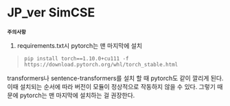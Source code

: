 # JP_ver SimCSE
**`주의사항`**

 1. requirements.txt시 pytorch는 맨 마지막에 설치

>     pip install torch==1.10.0+cu111 -f https://download.pytorch.org/whl/torch_stable.html

transformers나 sentence-transformers를 설치 할 때 pytorch도 같이 깔리게 된다. 			이때 설치되는 순서에 따라 버전이 모듈이 정상적으로 작동하지 않을 수 있다.
그렇기 때문에 pytorch는 맨 마지막에 설치하는 걸 권장한다.
